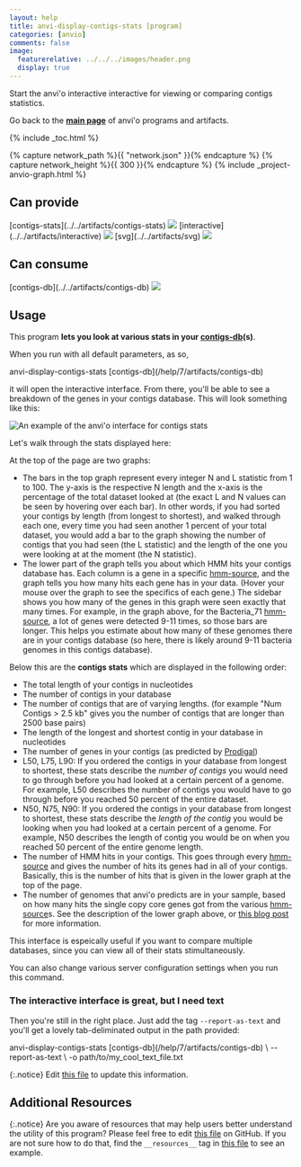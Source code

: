 ```yaml
---
layout: help
title: anvi-display-contigs-stats [program]
categories: [anvio]
comments: false
image:
  featurerelative: ../../../images/header.png
  display: true
---
```


Start the anvi&#x27;o interactive interactive for viewing or comparing contigs statistics.

Go back to the **[main page](../../)** of anvi'o programs and artifacts.


{% include _toc.html %}
<div id="svg" class="subnetwork"></div>
{% capture network_path %}{{ "network.json" }}{% endcapture %}
{% capture network_height %}{{ 300 }}{% endcapture %}
{% include _project-anvio-graph.html %}


## Can provide

<p style="text-align: left" markdown="1"><span class="artifact-p">[contigs-stats](../../artifacts/contigs-stats) <img src="../../images/icons/STATS.png" class="artifact-icon-mini" /></span> <span class="artifact-p">[interactive](../../artifacts/interactive) <img src="../../images/icons/DISPLAY.png" class="artifact-icon-mini" /></span> <span class="artifact-p">[svg](../../artifacts/svg) <img src="../../images/icons/SVG.png" class="artifact-icon-mini" /></span></p>

## Can consume

<p style="text-align: left" markdown="1"><span class="artifact-r">[contigs-db](../../artifacts/contigs-db) <img src="../../images/icons/DB.png" class="artifact-icon-mini" /></span></p>

## Usage


This program **lets you look at various stats in your <span class="artifact-n">[contigs-db](/help/7/artifacts/contigs-db)</span>(s)**. 

When you run with all default parameters, as so,

<div class="codeblock" markdown="1">
anvi&#45;display&#45;contigs&#45;stats <span class="artifact&#45;n">[contigs&#45;db](/help/7/artifacts/contigs&#45;db)</span>
</div>

it will open the interactive interface. From there, you'll be able to see a breakdown of the genes in your contigs database. This will look something like this: 

![An example of the anvi'o interface for contigs stats](../../images/contigs-stats-interface-example.png)

Let's walk through the stats displayed here: 

At the top of the page are two graphs: 
* The bars in the top graph represent every integer N and L statistic from 1 to 100. The y-axis is the respective N length and the x-axis is the percentage of the total dataset looked at (the exact L and N values can be seen by hovering over each bar). In other words, if you had sorted your contigs by length (from longest to shortest), and walked through each one, every time you had seen another 1 percent of your total dataset, you would add a bar to the graph showing the number of contigs that you had seen (the L statistic) and the length of the one you were looking at at the moment (the N statistic). 
* The lower part of the graph tells you about which HMM hits your contigs database has. Each column is a gene in a specific <span class="artifact-n">[hmm-source](/help/7/artifacts/hmm-source)</span>, and the graph tells you how many hits each gene has in your data. (Hover your mouse over the graph to see the specifics of each gene.) The sidebar shows you how many of the genes in this graph were seen exactly that many times. For example, in the graph above, for the Bacteria_71 <span class="artifact-n">[hmm-source](/help/7/artifacts/hmm-source)</span>, a lot of genes were detected 9-11 times, so those bars are longer. This helps you estimate about how many of these genomes there are in your contigs database (so here, there is likely around 9-11 bacteria genomes in this contigs database). 

Below this are the **contigs stats** which are displayed in the following order:
- The total length of your contigs in nucleotides
- The number of contigs in your database
- The number of contigs that are of varying lengths. (for example "Num Contigs > 2.5 kb" gives you the number of contigs that are longer than 2500 base pairs)
- The length of the longest and shortest contig in your database in nucleotides
- The number of genes in your contigs (as predicted by [Prodigal](https://github.com/hyattpd/Prodigal))
- L50, L75, L90: If you ordered the contigs in your database from longest to shortest, these stats describe the *number of contigs* you would need to go through before you had looked at a certain percent of a genome. For example, L50 describes the number of contigs you would have to go through before you reached 50 percent of the entire dataset. 
- N50, N75, N90:  If you ordered the contigs in your database from longest to shortest, these stats describe the *length of the contig* you would be looking when you had looked at a certain percent of a genome. For example, N50 describes the length of contig you would be on when you reached 50 percent of the entire genome length. 
- The number of HMM hits in your contigs. This goes through every <span class="artifact-n">[hmm-source](/help/7/artifacts/hmm-source)</span> and gives the number of hits its genes had in all of your contigs. Basically, this is the number of hits that is given in the lower graph at the top of the page. 
- The number of genomes that anvi'o predicts are in your sample, based on how many hits the single copy core genes got from the various <span class="artifact-n">[hmm-source](/help/7/artifacts/hmm-source)</span>s. See the description of the lower graph above, or [this blog post](http://merenlab.org/2015/12/07/predicting-number-of-genomes/) for more information. 

This interface is espeically useful if you want to compare multiple databases, since you can view all of their stats stimultaneously.

You can also change various server configuration settings when you run this command. 

### The interactive interface is great, but I need text

Then you're still in the right place. Just add the tag `--report-as-text` and you'll get a lovely tab-deliminated output in the path provided:

<div class="codeblock" markdown="1">
anvi&#45;display&#45;contigs&#45;stats <span class="artifact&#45;n">[contigs&#45;db](/help/7/artifacts/contigs&#45;db)</span> \ 
                    &#45;&#45;report&#45;as&#45;text \
                    &#45;o path/to/my_cool_text_file.txt
</div>


{:.notice}
Edit [this file](https://github.com/merenlab/anvio/tree/master/anvio/docs/programs/anvi-display-contigs-stats.md) to update this information.


## Additional Resources



{:.notice}
Are you aware of resources that may help users better understand the utility of this program? Please feel free to edit [this file](https://github.com/merenlab/anvio/tree/master/bin/anvi-display-contigs-stats) on GitHub. If you are not sure how to do that, find the `__resources__` tag in [this file](https://github.com/merenlab/anvio/blob/master/bin/anvi-interactive) to see an example.
